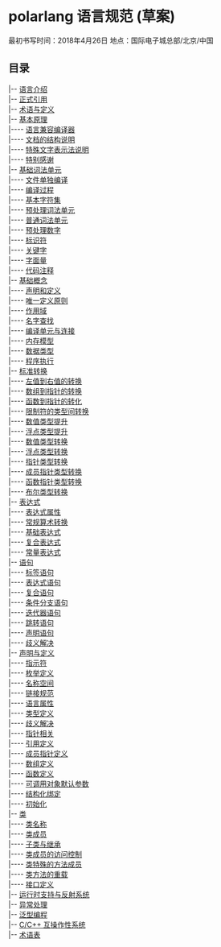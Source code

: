 # polarlang 语言规范 (草案)

最初书写时间：2018年4月26日 地点：国际电子城总部/北京/中国

## 目录

|-- [语言介绍](introduction.md)<br/>
|-- [正式引用](normative-references.md)<br/>
|-- [术语与定义](term-definitions.md)<br/>
|-- [基本原理](basic-principles.md)<br/>
|---- [语言兼容编译器](basic-principles.md#语言兼容编译器)<br/>
|---- [文档的结构说明](basic-principles.md#文档的结构说明)<br/>
|---- [特殊文字表示法说明](basic-principles.md#特殊文字表示法说明)<br/>
|---- [特别感谢](basic-principles.md#特别感谢)<br/>
|-- [基础词法单元](basic-lex.md)<br/>
|---- [文件单独编译](basic-lex.md#单独编译)<br/>
|---- [编译过程](basic-lex.md#编译过程)<br/>
|---- [基本字符集](basic-lex.md#基本字符集)<br/>
|---- [预处理词法单元](basic-lex.md#预处理词法单元)<br/>
|---- [普通词法单元](basic-lex.md#普通词法单元)<br/>
|---- [预处理数字](basic-lex.md#预处理数字)<br/>
|---- [标识符](basic-lex.md#标识符)<br/>
|---- [关键字](basic-lex.md#关键字)<br/>
|---- [字面量](basic-lex.md#字面量)<br/>
|---- [代码注释](basic-lex.md#代码注释)<br/>
|-- [基础概念](basic-concepts.md)<br/>
|---- [声明和定义](basic-concepts.md#声明和定义)<br/>
|---- [唯一定义原则](basic-concepts.md#唯一定义原则)<br/>
|---- [作用域](basic-concepts.md#作用域)<br/>
|---- [名字查找](basic-concepts.md#名字查找)<br/>
|---- [编译单元与连接](basic-concepts.md#编译单元与连接)<br/>
|---- [内存模型](basic-concepts.md#内存模型)<br/>
|---- [数据类型](basic-concepts.md#数据类型)<br/>
|---- [程序执行](basic-concepts.md#程序执行)<br/>
|-- [标准转换](standard-conversions.md)<br/>
|---- [左值到右值的转换](standard-conversions.md#左值到右值的转换)<br/>
|---- [数组到指针的转换](standard-conversions.md#数组到指针的转换)<br/>
|---- [函数到指针的转化](standard-conversions.md#函数到指针的转化)<br/>
|---- [限制符的类型间转换](standard-conversions.md#限制符的类型间转换)<br/>
|---- [数值类型提升](standard-conversions.md#数值提升)<br/>
|---- [浮点类型提升](standard-conversions.md#浮点类型提升)<br/>
|---- [数值类型转换](standard-conversions.md#数值类型转换)<br/>
|---- [浮点类型转换](standard-conversions.md#浮点类型转换)<br/>
|---- [指针类型转换](standard-conversions.md#指针类型转换)<br/>
|---- [成员指针类型转换](standard-conversions.md#成员指针类型转换)<br/>
|---- [函数指针类型转换](standard-conversions.md#函数指针类型转换)<br/>
|---- [布尔类型转换](standard-conversions.md#布尔类型转换)<br/>
|-- [表达式](expr-preamble.md)<br/>
|---- [表达式属性](expr-properties.md)<br/>
|---- [常规算术转换](expr-arithmetic-conversions.md)<br/>
|---- [基础表达式](expr-primary-expressions.md)<br/>
|---- [复合表达式](expr-compound-expressions.md)<br/>
|---- [常量表达式](expr-constant-expressions.md)<br/>
|-- [语句](stmt-intro.md)<br/>
|---- [标签语句](stmt-labeled-statement.md)<br/>
|---- [表达式语句](stmt-expr-statement.md)<br/>
|---- [复合语句](stmt-compound-statement.md)<br/>
|---- [条件分支语句](stmt-selection-statements.md)<br/>
|---- [迭代器语句](stmt-iteration-statements.md)<br/>
|---- [跳转语句](stmt-jump-statements.md)<br/>
|---- [声明语句](stmt-declaration-statement.md)<br/>
|---- [歧义解决](stmt-amiguity-resolution.md)<br/>
|-- [声明与定义](decl-intro.md)<br/>
|---- [指示符](stmt-specifiers.md)<br/>
|---- [枚举定义](decl-enumeration.md)<br/>
|---- [名称空间](decl-namespace.md)<br/>
|---- [链接规范](decl-linkage-specifications.md)<br/>
|---- [语言属性](decl-attributes.md)<br/>
|---- [类型定义](decl-types.md)<br/>
|---- [歧义解决](decl-ambiguity-resolution.md)<br/>
|---- [指针相关](decl-pointer.md)<br/>
|---- [引用定义](decl-reference.md)<br/>
|---- [成员指针定义](decl-pointer.md)<br/>
|---- [数组定义](decl-array.md)<br/>
|---- [函数定义](decl-function.md)<br/>
|---- [可调用对象默认参数](decl-default-arguments.md)<br/>
|---- [结构化绑定](decl-structured-binding.md)<br/>
|---- [初始化](decl-initializer.md)<br/>
|-- [类](class-intro.md)<br/>
|---- [类名称](class-name.md)<br/>
|---- [类成员](class-members.md)<br/>
|---- [子类与继承](class-members.md)<br/>
|---- [类成员的访问控制](class-members.md)<br/>
|---- [类特殊的方法成员](class-special-member-functions.md)<br/>
|---- [类方法的重载](class-overload.md)<br/>
|---- [接口定义](class-interface.md)<br/>
|-- [运行时支持与反射系统](rti-intro.md)<br/>
|-- [异常处理](exception.md)<br/>
|-- [泛型编程](generic-intro.md)<br/>
|-- [C/C++ 互操作性系统](syscall-subsystem.md)<br/>
|-- [术语表](vocabulary.md)<br/>
